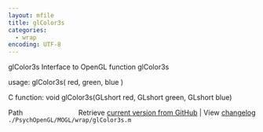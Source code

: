 ```yaml
---
layout: mfile
title: glColor3s
categories:
  - wrap
encoding: UTF-8
---
```


glColor3s  Interface to OpenGL function glColor3s

usage:  glColor3s\( red, green, blue \)

C function:  void glColor3s\(GLshort red, GLshort green, GLshort blue\)


<div class="code_header" style="text-align:right;">
  <span style="float:left;">Path&nbsp;&nbsp;</span> <span class="counter">Retrieve <a href=
  "https://raw.github.com/Psychtoolbox-3/Psychtoolbox-3/beta/./PsychOpenGL/MOGL/wrap/glColor3s.m">current version from GitHub</a> | View <a href=
  "https://github.com/Psychtoolbox-3/Psychtoolbox-3/commits/beta/./PsychOpenGL/MOGL/wrap/glColor3s.m">changelog</a></span>
</div>
<div class="code">
  <code>./PsychOpenGL/MOGL/wrap/glColor3s.m</code>
</div>
